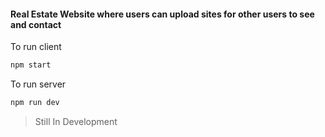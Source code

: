 #### Real Estate Website where users can upload sites for other users to see and contact

To run client
```bash
npm start 
```
To run server
```bash
npm run dev
```


> Still In Development
